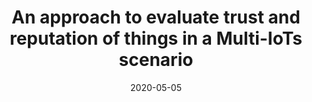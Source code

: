 ---
title: 'An approach to evaluate trust and reputation of things in a Multi-IoTs scenario'
collection: publications
permalink: /publication/2020-Computing-An-approach.md
excerpt: 'D. Ursino, L. Virgili'
date: 2020-05-05
venue: 'Computing'
link: 'https://doi.org/10.1007/s00607-020-00818-5'
location: 'DII, Polytechnic University of Marche'
---